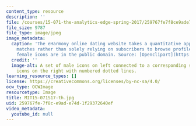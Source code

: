 ```yaml
---
content_type: resource
description: ''
file: /courses/15-071-the-analytics-edge-spring-2017/259767fe7f8ce9ade74d1f29372640ef_MIT15-071S17-th.jpg
file_size: 9787
file_type: image/jpeg
image_metadata:
  caption: 'The eHarmony online dating website takes a quantitative approach to matchmaking
    matches rather than solely relying on subscribers to browse profiles. (Male and
    female icons are in the public domain. Source: [Openclipart](https://openclipart.org/).)'
  credit: ''
  image-alt: A set of male icons on left connected to a corresponding set of female
    icons on the right with numbered dotted lines.
learning_resource_types: []
license: https://creativecommons.org/licenses/by-nc-sa/4.0/
ocw_type: OCWImage
resourcetype: Image
title: MIT15-071S17-th.jpg
uid: 259767fe-7f8c-e9ad-e74d-1f29372640ef
video_metadata:
  youtube_id: null
---
```

